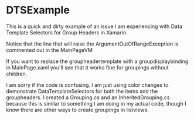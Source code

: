 # DTSExample
This is a quick and dirty example of an issue I am experiencing with Data Template Selectors for Group Headers in Xamarin.

Notice that the line that will raise the ArgumentOutOfRangeException is commented out in the MainPageVM

If you want to replace the groupheadertemplate with a groupdisplaybinding in MainPage.xaml you'll see that it works fine for groupings without children.

I am sorry if the code is confusing. I am just using color changes to demonstrate DataTemplateSelectors for both the items and the groupheaders. I created a Grouping.cs and an InheritedGrouping.cs because this is similar to something I am doing in my actual code, though I know there are other ways to create groupings in listviews.
